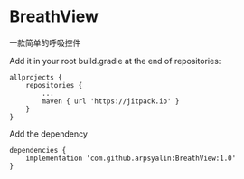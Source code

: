 # BreathView
一款简单的呼吸控件

Add it in your root build.gradle at the end of repositories:


	allprojects {
		repositories {
			...
			maven { url 'https://jitpack.io' }
		}
	}
  
  Add the dependency
  
  
  	dependencies {
		implementation 'com.github.arpsyalin:BreathView:1.0'
	}
  
  
  
